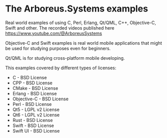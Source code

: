 # The Arboreus.Systems examples

Real world examples of using C, Perl, Erlang, Qt/QML, C++, Objective-C, Swift and other.
The recorded videos published here https://www.youtube.com/@ArboreusSystems

Objective-C and Swift examples is real world mobile applications that might be used for studying purposes even for beginners.

Qt/QML is for studying cross-platform mobile developing.

This examples covered by different types of licenses:

* C - BSD License
* CPP - BSD License
* CMake - BSD License
* Erlang - BSD License
* Objective-C - BSD License
* Perl - BSD License
* Qt5 - LGPL v2 License
* Qt6 - LGPL v2 License
* Rust - BSD License
* Swift - BSD License
* Swift UI - BSD License
